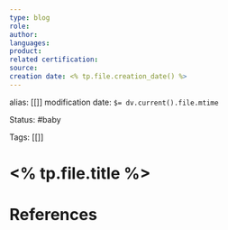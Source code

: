 ```yaml
---
type: blog
role: 
author: 
languages: 
product: 
related certification: 
source: 
creation date: <% tp.file.creation_date() %>
---
```

alias: [[]]
modification date: `$= dv.current().file.mtime`

Status: #baby 

Tags: [[]]

# <% tp.file.title %>



















# References